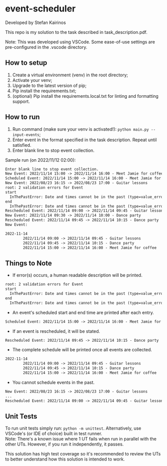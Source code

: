 # event-scheduler

Developed by Stefan Kairinos

This repo is my solution to the task described in task_description.pdf.  

Note: This was developed using VSCode. Some ease-of-use settings are pre-configured in the .vscode directory.

## How to setup

1. Create a virtual environment (venv) in the root directory;
2. Activate your venv;
3. Upgrade to the latest version of pip;
4. Pip install the requirements.txt;
5. (optional) Pip install the requirements.local.txt for linting and formatting support.

## How to run

1. Run command (make sure your venv is activated!): `python main.py --input-events`;
2. Enter event in the format specified in the task description. Repeat until satisfied.
3. Enter blank line to stop event collection.

Sample run (on 2022/11/12 02:00):

```txt
Enter blank line to stop event collection.
New Event: 2022/11/14 15:00 -> 2022/11/14 16:00 - Meet Jamie for coffee
Scheduled Event: 2022/11/14 15:00 -> 2022/11/14 16:00 - Meet Jamie for coffee
New Event: 2022/08/23 16:15 -> 2022/08/23 17:00 - Guitar lessons
root: 2 validation errors for Event
start
  InThePastError: Date and times cannot be in the past (type=value_error.inthepast)
end
  InThePastError: Date and times cannot be in the past (type=value_error.inthepast)
Rescheduled Event: 2022/11/14 09:00 -> 2022/11/14 09:45 - Guitar lessons
New Event: 2022/11/14 09:30 -> 2022/11/14 10:00 - Dance party
Rescheduled Event: 2022/11/14 09:45 -> 2022/11/14 10:15 - Dance party
New Event:

2022-11-14
        2022/11/14 09:00 -> 2022/11/14 09:45 - Guitar lessons
        2022/11/14 09:45 -> 2022/11/14 10:15 - Dance party
        2022/11/14 15:00 -> 2022/11/14 16:00 - Meet Jamie for coffee
```

## Things to Note

- If error(s) occurs, a human readable description will be printed.

```txt
root: 2 validation errors for Event
start
  InThePastError: Date and times cannot be in the past (type=value_error.inthepast)
end
  InThePastError: Date and times cannot be in the past (type=value_error.inthepast)
```

- An event's scheduled start and end time are printed after each entry.

```txt
Scheduled Event: 2022/11/14 15:00 -> 2022/11/14 16:00 - Meet Jamie for coffee
```

- If an event is rescheduled, it will be stated.

```txt
Rescheduled Event: 2022/11/14 09:45 -> 2022/11/14 10:15 - Dance party
```

- The complete schedule will be printed once all events are collected.

```txt
2022-11-14
        2022/11/14 09:00 -> 2022/11/14 09:45 - Guitar lessons
        2022/11/14 09:45 -> 2022/11/14 10:15 - Dance party
        2022/11/14 15:00 -> 2022/11/14 16:00 - Meet Jamie for coffee
```

- You cannot schedule events in the past.

```txt
New Event: 2022/08/23 16:15 -> 2022/08/23 17:00 - Guitar lessons
...
Rescheduled Event: 2022/11/14 09:00 -> 2022/11/14 09:45 - Guitar lessons
```

## Unit Tests

To run unit tests simply run: `python -m unittest`. Alternatively, use VSCode's (or IDE of choice) built in test runner.  
Note: There's a known issue where 1 UT fails when run in parallel with the other UTs. However, if you run it independently, it passes.

This solution has high test coverage so it's recommended to review the UTs to better understand how this solution is intended to work.
